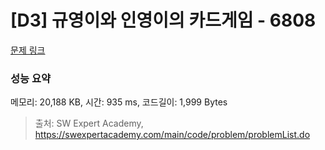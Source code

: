 # [D3] 규영이와 인영이의 카드게임 - 6808 

[문제 링크](https://swexpertacademy.com/main/code/problem/problemDetail.do?contestProbId=AWgv9va6HnkDFAW0) 

### 성능 요약

메모리: 20,188 KB, 시간: 935 ms, 코드길이: 1,999 Bytes



> 출처: SW Expert Academy, https://swexpertacademy.com/main/code/problem/problemList.do